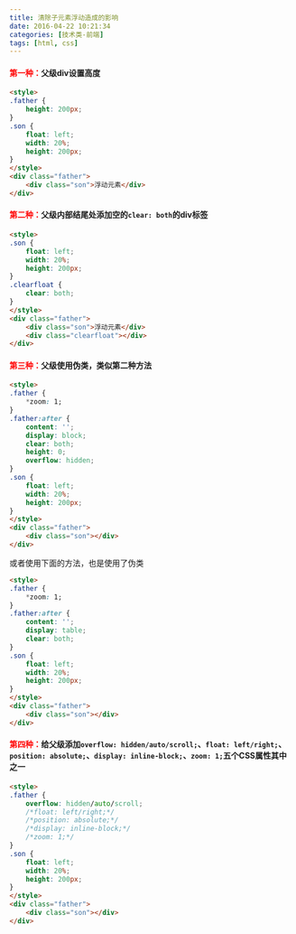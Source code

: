 ```yaml
---
title: 清除子元素浮动造成的影响
date: 2016-04-22 10:21:34
categories: [技术类-前端]
tags: [html, css]
---
```

#### <font color="#f00">第一种：</font>父级div设置高度
```html
<style>
.father {
    height: 200px;
}
.son {
    float: left;
    width: 20%;
    height: 200px;
}
</style>
<div class="father">
    <div class="son">浮动元素</div>
</div>
```
#### <font color="#f00">第二种：</font>父级内部结尾处添加空的`clear: both`的div标签
```html
<style>
.son {
    float: left;
    width: 20%;
    height: 200px;
}
.clearfloat {
    clear: both;
}
</style>
<div class="father">
    <div class="son">浮动元素</div>
    <div class="clearfloat"></div>
</div>
```
#### <font color="#f00">第三种：</font>父级使用伪类，类似第二种方法
```html
<style>
.father {
    *zoom: 1;
}
.father:after {
    content: '';
    display: block;
    clear: both;
    height: 0;
    overflow: hidden;
}
.son {
    float: left;
    width: 20%;
    height: 200px;
}
</style>
<div class="father">
    <div class="son"></div>
</div>
```
或者使用下面的方法，也是使用了伪类
```html
<style>
.father {
    *zoom: 1;
}
.father:after {
    content: '';
    display: table;
    clear: both;
}
.son {
    float: left;
    width: 20%;
    height: 200px;
}
</style>
<div class="father">
    <div class="son"></div>
</div>
```
#### <font color="#f00">第四种：</font>给父级添加`overflow: hidden/auto/scroll;`、`float: left/right;`、`position: absolute;`、`display: inline-block;`、`zoom: 1;`五个CSS属性其中之一
```html
<style>
.father {
    overflow: hidden/auto/scroll;
    /*float: left/right;*/
    /*position: absolute;*/
    /*display: inline-block;*/
    /*zoom: 1;*/
}
.son {
    float: left;
    width: 20%;
    height: 200px;
}
</style>
<div class="father">
    <div class="son"></div>
</div>
```